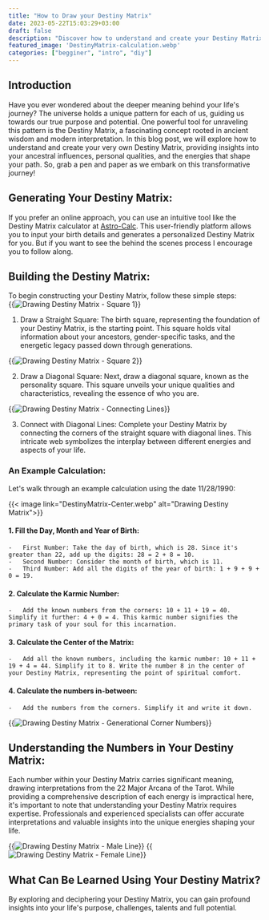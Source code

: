 ```yaml
---
title: "How to Draw your Destiny Matrix"
date: 2023-05-22T15:03:29+03:00
draft: false
description: "Discover how to understand and create your Destiny Matrix, a powerful tool that unveils your life's purpose and potential. Learn the steps to build your own matrix and gain insights into ancestral influences, personal qualities, and the energies shaping your path."
featured_image: 'DestinyMatrix-calculation.webp'
categories: ["begginer", "intro", "diy"]
---
```


## Introduction
Have you ever wondered about the deeper meaning behind your life's journey? The universe holds a unique pattern for each of us, guiding us towards our true purpose and potential. One powerful tool for unraveling this pattern is the Destiny Matrix, a fascinating concept rooted in ancient wisdom and modern interpretation. In this blog post, we will explore how to understand and create your very own Destiny Matrix, providing insights into your ancestral influences, personal qualities, and the energies that shape your path. So, grab a pen and paper as we embark on this transformative journey!

## Generating Your Destiny Matrix:

If you prefer an online approach, you can use an intuitive tool like the Destiny Matrix calculator at [Astro-Calc][1]. This user-friendly platform allows you to input your birth details and generates a personalized Destiny Matrix for you. But if you want to see the behind the scenes process I encourage you to follow along.

## Building the Destiny Matrix:

To begin constructing your Destiny Matrix, follow these simple steps:   
{{<image link="DestinyMatrix-Square.webp" alt="Drawing Destiny Matrix - Square 1">}}
1.  Draw a Straight Square: The birth square, representing the foundation of your Destiny Matrix, is the starting point. This square holds vital information about your ancestors, gender-specific tasks, and the energetic legacy passed down through generations.

{{<image link="DestinyMatrix-Square2.webp" alt="Drawing Destiny Matrix - Square 2">}}

2.  Draw a Diagonal Square: Next, draw a diagonal square, known as the personality square. This square unveils your unique qualities and characteristics, revealing the essence of who you are.

{{<image link="DestinyMatrix-Lines.webp" alt="Drawing Destiny Matrix - Connecting Lines">}}

3.  Connect with Diagonal Lines: Complete your Destiny Matrix by connecting the corners of the straight square with diagonal lines. This intricate web symbolizes the interplay between different energies and aspects of your life.

### An Example Calculation:

Let's walk through an example calculation using the date 11/28/1990:

{{< image link="DestinyMatrix-Center.webp" alt="Drawing Destiny Matrix">}}

#### 1.  Fill the Day, Month and Year of Birth:
    -   First Number: Take the day of birth, which is 28. Since it's greater than 22, add up the digits: 28 = 2 + 8 = 10.
    -   Second Number: Consider the month of birth, which is 11.
    -   Third Number: Add all the digits of the year of birth: 1 + 9 + 9 + 0 = 19.
#### 2.  Calculate the Karmic Number:
    -   Add the known numbers from the corners: 10 + 11 + 19 = 40. Simplify it further: 4 + 0 = 4. This karmic number signifies the primary task of your soul for this incarnation.
#### 3.  Calculate the Center of the Matrix:
    -   Add all the known numbers, including the karmic number: 10 + 11 + 19 + 4 = 44. Simplify it to 8. Write the number 8 in the center of your Destiny Matrix, representing the point of spiritual comfort.
#### 4.  Calculate the numbers in-between:
    -   Add the numbers from the corners. Simplify it and write it down.

{{<image link="DestinyMatrix-calculation.webp" alt="Drawing Destiny Matrix - Generational Corner Numbers">}}
## Understanding the Numbers in Your Destiny Matrix:

Each number within your Destiny Matrix carries significant meaning, drawing interpretations from the 22 Major Arcana of the Tarot. While providing a comprehensive description of each energy is impractical here, it's important to note that understanding your Destiny Matrix requires expertise. Professionals and experienced specialists can offer accurate interpretations and valuable insights into the unique energies shaping your life.

{{<image link="DestinyMatrix-MaleLine.webp" alt="Drawing Destiny Matrix - Male Line">}}
{{<image link="DestinyMatrix-FemaleLine.webp" alt="Drawing Destiny Matrix - Female Line">}}
## What Can Be Learned Using Your Destiny Matrix?

By exploring and deciphering your Destiny Matrix, you can gain profound insights into your life's purpose, challenges, talents and full potential.

[1]: https://astro-calc.com/matrix-destiny/